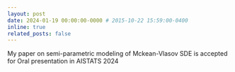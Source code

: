 ```yaml
---
layout: post
date: 2024-01-19 00:00:00-0000 # 2015-10-22 15:59:00-0400
inline: true
related_posts: false
---
```


My paper on semi-parametric modeling of Mckean-Vlasov SDE is accepted for Oral presentation in AISTATS 2024
